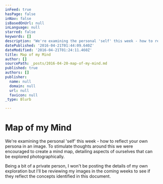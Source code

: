 ```yaml
---
inFeed: true
hasPage: false
inNav: false
isBasedOnUrl: null
inLanguage: null
starred: false
keywords: []
description: "We're examining the personal 'self' this week - how to reflect your own persona in an image. To stimulate thoughts around this we were encouraged to create a mind map, detailing aspects of ourselves that can be explored photographically. "
datePublished: '2016-04-21T01:44:09.640Z'
dateModified: '2016-04-21T01:24:11.460Z'
title: Map of my Mind
author: []
sourcePath: _posts/2016-04-20-map-of-my-mind.md
published: true
authors: []
publisher:
  name: null
  domain: null
  url: null
  favicon: null
_type: Blurb

---
```

# Map of my Mind

We're examining the personal 'self' this week - how to reflect your own persona in an image. To stimulate thoughts around this we were encouraged to create a mind map, detailing aspects of ourselves that can be explored photographically. 

Being a bit of a private person, I won't be posting the details of my own exploration but I'll be reviewing my images in the coming weeks to see if they reflect the concepts identified in this document.